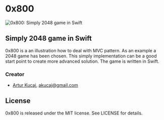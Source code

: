 # 0x800

![0x800: Simply 2048 game in Swift](https://cloud.githubusercontent.com/assets/600515/5801145/15c563c6-9fe8-11e4-9774-7f936a0fc6e3.png)

## Simply 2048 game in Swift

0x800 is a an illustration how to deal with MVC pattern. As an example a 2048 game has been chosen. This simply implementation can be a good start point to create more advanced solution. The game is written in Swift.

### Creator

- [Artur Kucaj](https://github.com/akucaj), akucaj@gmail.com

## License

0x800 is released under the MIT license. See LICENSE for details.